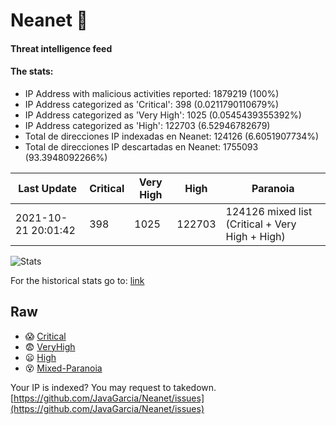 # Neanet :hocho:
#### Threat intelligence feed
#### The stats:

- IP Address with malicious activities reported: 1879219 (100%)
- IP Address categorized as 'Critical':  398 (0.0211790110679%)
- IP Address categorized as 'Very High':  1025 (0.0545439355392%)
- IP Address categorized as 'High':  122703 (6.52946782679)
- Total de direcciones IP indexadas en Neanet:  124126 (6.6051907734%)
- Total de direcciones IP descartadas en Neanet:  1755093 (93.3948092266%)

| Last Update | Critical | Very High | High | Paranoia |
| --- | --- | --- | --- | --- |
| 2021-10-21 20:01:42 | 398 | 1025 | 122703 | 124126 mixed list (Critical + Very High + High)|

![Stats](https://docs.google.com/spreadsheets/d/e/2PACX-1vSnaNMIXVabIpDJjufMlzH7poXnshF3mgd8Is1g9ytUEzVsP5my4Trn8f-xkoLLQ38xpL3HtmUexLo6/pubchart?oid=501124687&format=image)

For the historical stats go to: [link](/stats.csv)
## Raw
- :scream: [Critical](https://raw.githubusercontent.com/JavaGarcia/Neanet/master/blacklists/neanet_critical.txt)
- :fearful: [VeryHigh](https://raw.githubusercontent.com/JavaGarcia/Neanet/master/blacklists/neanet_veryHigh.txtt)
- :frowning: [High](https://raw.githubusercontent.com/JavaGarcia/Neanet/master/blacklists/neanet_high.txt)
- :dizzy_face: [Mixed-Paranoia](https://raw.githubusercontent.com/JavaGarcia/Neanet/master/blacklists/neanet_all.txt)


Your IP is indexed? You may request to takedown. [https://github.com/JavaGarcia/Neanet/issues](https://github.com/JavaGarcia/Neanet/issues)




























































































































































































































































































































































































































































































































































































































































































































































































































































































































































































































































































































































































































































































































































































































































































































































































































































































































































































































































































































































































































































































































































































































































































































































































































































































































































































































































































































































































































































































































































































































































































































































































































































































































































































































































































































































































































































































































































































































































































































































































































































































































































































































































































































































































































































































































































































































































































































































































































































































































































































































































































































































































































































































































































































































































































































































































































































































































































































































































































































































































































































































































































































































































































































































































































































































































































































































































































































































































































































































































































































































































































































































































































































































































































































































































































































































































































































































































































































































































































































































































































































































































































































































































































































































































































































































































































































































































































































































































































































































































































































































































































































































































































































































































































































































































































































































































































































































































































































